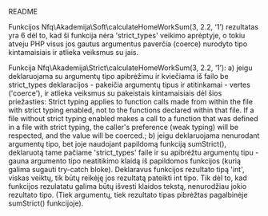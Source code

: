 README

Funkcijos Nfq\Akademija\Soft\calculateHomeWorkSum(3, 2.2, ‘1’) rezultatas yra 6 dėl to, kad ši funkcija nėra 'strict_types' veikimo aprėptyje, o tokiu atveju PHP visus jos gautus argumentus paverčia (coerce) nurodyto tipo kintamaisiais ir atlieka veiksmus su jais.

Funkcija Nfq\Akademija\Strict\calculateHomeWorkSum(3, 2.2, ‘1’):
 a) jeigu deklaruojama su argumentų tipo apibrėžimu ir kviečiama iš failo be strict_types deklaracijos - pakeičia argumentų tipus ir atitinkamai - vertes ('coerce'), ir atlieka veiksmus su pakeistais kintamaisiais dėl šios priežasties:
    Strict typing applies to function calls made from within the file with strict typing enabled, not to the functions declared within that file. If a file without strict typing enabled makes a call to a function that was defined in a file with strict typing, the caller's preference (weak typing) will be respected, and the value will be coerced.; 
 b) jeigu deklaruojama nenurodant argumentų tipo, bet joje naudojant papildomą funkciją sumStrict(), deklaruotą tame pačiame 'strict_types' faile ir su apibrėžtu argumentų tipu - gauna argumento tipo neatitikimo klaidą iš papildomos funkcijos (kurią galima sugauti try-catch bloke).
    Deklaravus funkcijos rezultato tipą 'int', viskas veiktų, tik būtų reikėję jos rezultatą pateikti int tipo. Tik dėl to, kad funkcijos rezulatatu galima būtų išvesti klaidos tekstą, nenurodžiau jokio rezultato tipo. (Tiek argumentų, tiek rezultato tipas pibrėžtas pagalbinėje sumStrict() funkcijoje).